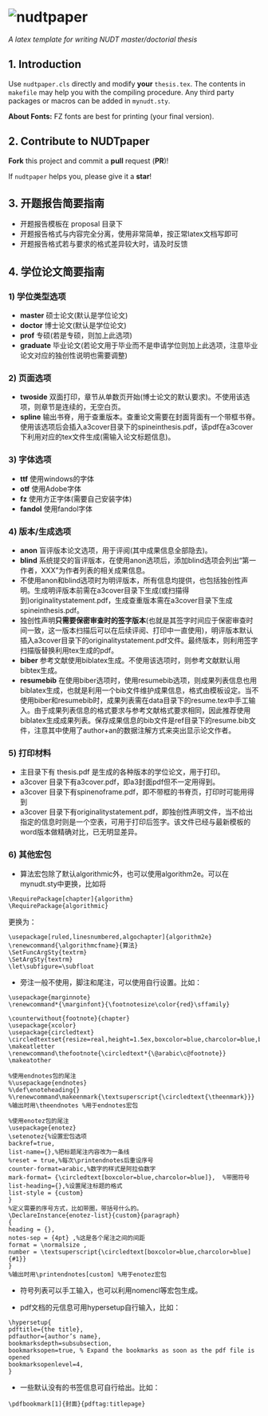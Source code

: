 # ![nudtpaper](figures/logo.png)

*A latex template for writing NUDT master/doctorial thesis*

## 1. Introduction

Use `nudtpaper.cls` directly and modify **your** `thesis.tex`. The contents in `makefile` may help you with the compiling procedure. Any third party packages or macros can be added in `mynudt.sty`.

**About Fonts:** FZ fonts are best for printing (your final version).

## 2. Contribute to NUDTpaper

**Fork** this project and commit a **pull** request (**PR**)!

If `nudtpaper` helps you, please give it a **star**!


## 3. 开题报告简要指南

+ 开题报告模板在 proposal 目录下
+ 开题报告格式与内容完全分离，使用非常简单，按正常latex文档写即可
+ 开题报告格式若与要求的格式差异较大时，请及时反馈

## 4. 学位论文简要指南


### 1) 学位类型选项

+  **master**    硕士论文(默认是学位论文)
+  **doctor**    博士论文(默认是学位论文)
+  **prof**      专硕(若是专硕，则加上此选项)
+  **graduate**  毕业论文(若论文用于毕业而不是申请学位则加上此选项，注意毕业论文对应的独创性说明也需要调整)

### 2) 页面选项

+  **twoside**   双面打印，章节从单数页开始(博士论文的默认要求)。不使用该选项，则章节是连续的，无空白页。
+  **spline**    输出书脊，用于查重版本。查重论文需要在封面背面有一个带框书脊。使用该选项后会插入a3cover目录下的spineinthesis.pdf，该pdf在a3cover下利用对应的tex文件生成(需输入论文标题信息)。


### 3) 字体选项

+  **ttf**       使用windows的字体
+  **otf**       使用Adobe字体
+  **fz**        使用方正字体(需要自己安装字体)
+  **fandol**    使用fandol字体


### 4) 版本/生成选项

+  **anon**      盲评版本论文选项，用于评阅(其中成果信息全部隐去)。
+  **blind**     系统提交的盲评版本，在使用anon选项后，添加blind选项会列出“第一作者，XXX”为作者列表的相关成果信息。
+  不使用anon和blind选项时为明评版本，所有信息均提供，也包括独创性声明。生成明评版本前需在a3cover目录下生成(或扫描得到)originalitystatement.pdf，生成查重版本需在a3cover目录下生成spineinthesis.pdf。
+  独创性声明**只需要保密审查时的签字版本**(也就是其签字时间应于保密审查时间一致，这一版本扫描后可以在后续评阅、打印中一直使用)，明评版本默认插入a3cover目录下的originalitystatement.pdf文件。最终版本，则利用签字扫描版替换利用tex生成的pdf。
+  **biber**     参考文献使用biblatex生成。不使用该选项时，则参考文献默认用bibtex生成。
+  **resumebib** 在使用biber选项时，使用resumebib选项，则成果列表信息也用biblatex生成，也就是利用一个bib文件维护成果信息，格式由模板设定。当不使用biber和resumebib时，成果列表需在data目录下的resume.tex中手工输入。由于成果列表信息的格式要求与参考文献格式要求相同，因此推荐使用biblatex生成成果列表。保存成果信息的bib文件是ref目录下的resume.bib文件，注意其中使用了author+an的数据注解方式来突出显示论文作者。


### 5) 打印材料

+  主目录下有 thesis.pdf 是生成的各种版本的学位论文，用于打印。 
+  a3cover 目录下有a3cover.pdf，即a3封面pdf但不一定用得到。
+  a3cover 目录下有spinenoframe.pdf，即不带框的书脊页，打印时可能用得到
+  a3cover 目录下有originalitystatement.pdf，即独创性声明文件，当不给出指定的信息时则是一个空表，可用于打印后签字。该文件已经与最新模板的word版本做精确对比，已无明显差异。


### 6) 其他宏包

+  算法宏包除了默认algorithmic外，也可以使用algorithm2e。可以在mynudt.sty中更换，比如将
```
\RequirePackage[chapter]{algorithm}
\RequirePackage{algorithmic}
```
更换为：
```
\usepackage[ruled,linesnumbered,algochapter]{algorithm2e}
\renewcommand{\algorithmcfname}{算法}
\SetFuncArgSty{textrm}
\SetArgSty{textrm}
\let\subfigure=\subfloat
```
+  旁注一般不使用，脚注和尾注，可以使用自行设置。比如：
```
\usepackage{marginnote}
\renewcommand*{\marginfont}{\footnotesize\color{red}\sffamily}

\counterwithout{footnote}{chapter}
\usepackage{xcolor}
\usepackage{circledtext}
\circledtextset{resize=real,height=1.5ex,boxcolor=blue,charcolor=blue,boxlinewidth=1pt}
\makeatletter
\renewcommand\thefootnote{\circledtext*{\@arabic\c@footnote}}
\makeatother

%使用endnotes包的尾注
%\usepackage{endnotes}
%\def\enoteheading{}
%\renewcommand\makeenmark{\textsuperscript{\circledtext{\theenmark}}}
%输出时用\theendnotes %用于endnotes宏包

%使用enotez包的尾注
\usepackage{enotez}
\setenotez{%设置宏包选项
backref=true,
list-name={},%把标题尾注内容改为一条线
%reset = true,%每次\printendnotes后重设序号
counter-format=arabic,%数字的样式是阿拉伯数字
mark-format= {\circledtext[boxcolor=blue,charcolor=blue]},  %带圈符号
list-heading={},%设置尾注标题的格式
list-style = {custom}
}
%定义需要的序号方式，比如带圈，带括号什么的。
\DeclareInstance{enotez-list}{custom}{paragraph}
{
heading = {},
notes-sep = {4pt} ,%这是各个尾注之间的间距
format = \normalsize ,
number = \textsuperscript{\circledtext[boxcolor=blue,charcolor=blue]{#1}}
}
%输出时用\printendnotes[custom] %用于enotez宏包
```

+  符号列表可以手工输入，也可以利用nomencl等宏包生成。


+  pdf文档的元信息可用hypersetup自行输入，比如：

```
\hypersetup{
pdftitle={the title},
pdfauthor={author’s name},
bookmarksdepth=subsubsection,
bookmarksopen=true, % Expand the bookmarks as soon as the pdf file is opened
bookmarksopenlevel=4,
}
```


+  一些默认没有的书签信息可自行给出。比如：
```
\pdfbookmark[1]{封面}{pdftag:titlepage}
```